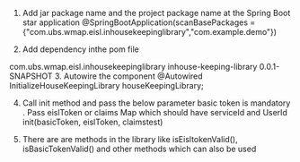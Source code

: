 1. Add jar package name and the project package name at the Spring Boot star application
  @SpringBootApplication(scanBasePackages = {"com.ubs.wmap.eisl.inhousekeepinglibrary","com.example.demo"})
  
2. Add dependency inthe pom file
  <dependency>
			<groupId>com.ubs.wmap.eisl.inhousekeepinglibrary</groupId>
			<artifactId>inhouse-keeping-library</artifactId>
			<version>0.0.1-SNAPSHOT</version>
		</dependency>
3.  Autowire the component
    @Autowired
    InitializeHouseKeepingLibrary houseKeepingLibrary;
    
4. Call init method and pass the below parameter basic token is mandatory . Pass  eislToken or claims Map which should have serviceId and 	UserId
  	init(basicToken, eislToken, claimstest)

5. There are are methods in the library like isEisltokenValid(), isBasicTokenValid() and other methods which can also be used
